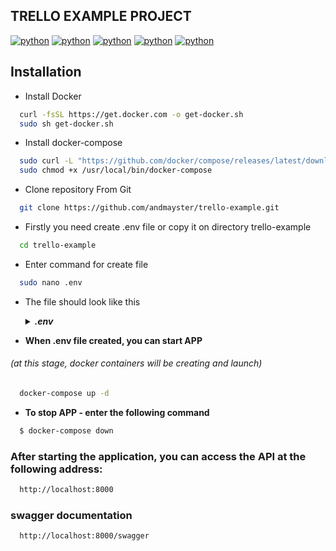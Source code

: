 ## TRELLO EXAMPLE PROJECT 
[![python](https://img.shields.io/badge/python-3.12-ffdb66?style=flat&labelColor=255073)](https://www.python.org/)
[![python](https://img.shields.io/badge/sqlalchemy-a30000)](https://www.sqlalchemy.org)
[![python](https://img.shields.io/badge/docker-255073)](https://www.docker.com)
[![python](https://img.shields.io/badge/docker--compose-orange)](https://github.com/docker/compose)
[![python](https://img.shields.io/badge/postgres-blue)](https://www.postgresql.org)


## Installation 

 - Install Docker

```bash
  curl -fsSL https://get.docker.com -o get-docker.sh
  sudo sh get-docker.sh
  ```

- Install docker-compose

```bash
  sudo curl -L "https://github.com/docker/compose/releases/latest/download/docker-compose-$(uname -s)-$(uname -m)" -o /usr/local/bin/docker-compose
  sudo chmod +x /usr/local/bin/docker-compose
  ```

- Clone repository From Git

```bash
  git clone https://github.com/andmayster/trello-example.git
```

- Firstly you need create .env file or copy it on directory trello-example
```bash
  cd trello-example
  ```

- Enter command for create file
```bash
  sudo nano .env
  ```

- The file should look like this

    <details>
    <summary><i><b>.env</b> </i></summary>
  
      POSTGRES_PASSWORD=trello-example-password
      POSTGRES_USERNAME=trello
      POSTGRES_PORT=5432
      POSTGRES_DBNAME=database-trello
      POSTGRES_HOST=postgresql
      SECRET_KEY=f70b373625cff18005d687be35b87e838645171f3ab1638bfb22fc5ca0198ce7
      REFRESH_SECRET_KEY=16f307298b11d78529e3936352e7c221548d241b76ee5cb35f1f4c5b998de57e
      SESSION_SECRET_KEY=ff61069b6a5cf447a5f284b2da93f84de3524c4c8073db165a987ba615ec6383

    </details>

- **When .env file created, you can start APP** 
###### (at this stage, docker containers will be creating and launch)
```bash
  docker-compose up -d
  ```

- **To stop APP - enter the following command**
```bash
  $ docker-compose down
  ```

### After starting the application, you can access the API at the following address:
```bash
  http://localhost:8000 
  ```

### swagger documentation
```bash
  http://localhost:8000/swagger
  ```

